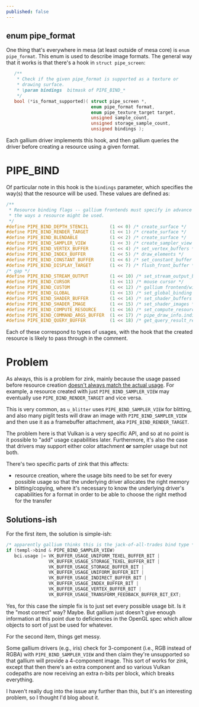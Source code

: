 ```yaml
---
published: false
---
```

## enum pipe_format
One thing that's everywhere in mesa (at least outside of mesa core) is `enum pipe_format`. This enum is used to describe image formats. The general way that it works is that there's a hook in `struct pipe_screen`:
```c
   /**
    * Check if the given pipe_format is supported as a texture or
    * drawing surface.
    * \param bindings  bitmask of PIPE_BIND_*
    */
   bool (*is_format_supported)( struct pipe_screen *,
                                enum pipe_format format,
                                enum pipe_texture_target target,
                                unsigned sample_count,
                                unsigned storage_sample_count,
                                unsigned bindings );
```
Each gallium driver implements this hook, and then gallium queries the driver before creating a resource using a given format.

# PIPE_BIND
Of particular note in this hook is the `bindings` parameter, which specifies the way(s) that the resource will be used. These values are defined as:
```c
/**
 * Resource binding flags -- gallium frontends must specify in advance all
 * the ways a resource might be used.
 */
#define PIPE_BIND_DEPTH_STENCIL        (1 << 0) /* create_surface */
#define PIPE_BIND_RENDER_TARGET        (1 << 1) /* create_surface */
#define PIPE_BIND_BLENDABLE            (1 << 2) /* create_surface */
#define PIPE_BIND_SAMPLER_VIEW         (1 << 3) /* create_sampler_view */
#define PIPE_BIND_VERTEX_BUFFER        (1 << 4) /* set_vertex_buffers */
#define PIPE_BIND_INDEX_BUFFER         (1 << 5) /* draw_elements */
#define PIPE_BIND_CONSTANT_BUFFER      (1 << 6) /* set_constant_buffer */
#define PIPE_BIND_DISPLAY_TARGET       (1 << 7) /* flush_front_buffer */
/* gap */
#define PIPE_BIND_STREAM_OUTPUT        (1 << 10) /* set_stream_output_buffers */
#define PIPE_BIND_CURSOR               (1 << 11) /* mouse cursor */
#define PIPE_BIND_CUSTOM               (1 << 12) /* gallium frontend/winsys usages */
#define PIPE_BIND_GLOBAL               (1 << 13) /* set_global_binding */
#define PIPE_BIND_SHADER_BUFFER        (1 << 14) /* set_shader_buffers */
#define PIPE_BIND_SHADER_IMAGE         (1 << 15) /* set_shader_images */
#define PIPE_BIND_COMPUTE_RESOURCE     (1 << 16) /* set_compute_resources */
#define PIPE_BIND_COMMAND_ARGS_BUFFER  (1 << 17) /* pipe_draw_info.indirect */
#define PIPE_BIND_QUERY_BUFFER         (1 << 18) /* get_query_result_resource */
```
Each of these correspond to types of usages, with the hook that the created resource is likely to pass through in the comment.

# Problem
As always, this is a problem for zink, mainly because the usage passed before resource creation [doesn't always match the actual usage](https://gitlab.freedesktop.org/mesa/mesa/-/issues/3404). For example, a resource created with just `PIPE_BIND_SAMPLER_VIEW` may eventually use `PIPE_BIND_RENDER_TARGET` and vice versa.

This is very common, as `u_blitter` uses `PIPE_BIND_SAMPLER_VIEW` for blitting, and also many piglit tests will draw an image with `PIPE_BIND_SAMPLER_VIEW` and then use it as a framebuffer attachment, aka `PIPE_BIND_RENDER_TARGET`.

The problem here is that Vulkan is a very specific API, and so at no point is it possible to "add" usage capabilities later. Furthermore, it's also the case that drivers may support either color attachment **or** sampler usage but not both.

There's two specific parts of zink that this affects:
* resource creation, where the usage bits need to be set for every possible usage so that the underlying driver allocates the right memory
* blitting/copying, where it's necessary to know the underlying driver's capabilities for a format in order to be able to choose the right method for the transfer

## Solutions-ish
For the first item, the solution is simple-ish:
```c
/* apparently gallium thinks this is the jack-of-all-trades bind type */
if (templ->bind & PIPE_BIND_SAMPLER_VIEW)
   bci.usage |= VK_BUFFER_USAGE_UNIFORM_TEXEL_BUFFER_BIT |
                VK_BUFFER_USAGE_STORAGE_TEXEL_BUFFER_BIT |
                VK_BUFFER_USAGE_STORAGE_BUFFER_BIT |
                VK_BUFFER_USAGE_UNIFORM_BUFFER_BIT |
                VK_BUFFER_USAGE_INDIRECT_BUFFER_BIT |
                VK_BUFFER_USAGE_INDEX_BUFFER_BIT |
                VK_BUFFER_USAGE_VERTEX_BUFFER_BIT |
                VK_BUFFER_USAGE_TRANSFORM_FEEDBACK_BUFFER_BIT_EXT;
```
Yes, for this case the simple fix is to just set every possible usage bit. Is it the "most correct" way? Maybe. But gallium just doesn't give enough information at this point due to deficiencies in the OpenGL spec which allow objects to sort of just be used for whatever.

For the second item, things get messy.

Some gallium drivers (e.g., iris) check for 3-component (i.e., RGB instead of RGBA) with `PIPE_BIND_SAMPLER_VIEW` and then claim they're unsupported so that gallium will provide a 4-component image. This sort of works for zink, except that then there's an extra component and so various Vulkan codepaths are now receiving an extra n-bits per block, which breaks everything.

I haven't really dug into the issue any further than this, but it's an interesting problem, so I thought I'd blog about it.